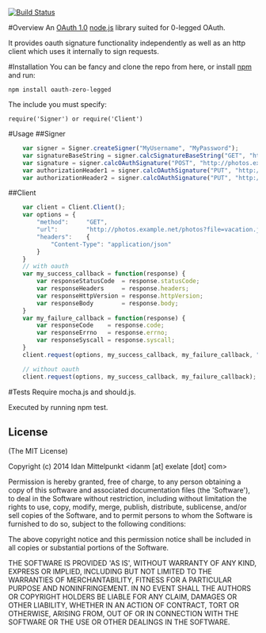 [![Build Status](https://drone.io/github.com/xl8/oauth-zero-legged/status.png)](https://drone.io/github.com/xl8/oauth-zero-legged/latest)

#Overview
An [OAuth 1.0](http://oauth.net/core/1.0/) [node.js](http://nodejs.org) library suited for 0-legged OAuth.

It provides oauth signature functionality independently as well as an http client which uses it internally to sign requests.

#Installation
You can be fancy and clone the repo from here, or install [npm](http://github.com/isaacs/npm) and run:

	npm install oauth-zero-legged

The include you must specify:

	require('Signer') or require('Client')

#Usage
##Signer
```javascript
    var signer = Signer.createSigner("MyUsername", "MyPassword");
    var signatureBaseString = signer.calcSignatureBaseString("GET", "http://photos.example.net/photos?file=vacation.jpg&size=original");
    var signature = signer.calcOAuthSignature("POST", "http://photos.example.net/photos?file=vacation.jpg&size=original", { "another_param": "its value" });
    var authorizationHeader1 = signer.calcOAuthSignature("PUT", "http://photos.example.net/photos", {}, "1419259401");
    var authorizationHeader2 = signer.calcOAuthSignature("PUT", "http://photos.example.net/photos", {}, null, "JuXH8bgWisr");
```
##Client
```javascript
    var client = Client.Client();
    var options = {
        "method":     "GET",
        "url":        "http://photos.example.net/photos?file=vacation.jpg&size=original",
        "headers":    {
            "Content-Type": "application/json"
        }
    }
    // with oauth
    var my_success_callback = function(response) {
        var responseStatusCode  = response.statusCode;
        var responseHeaders     = response.headers;
        var responseHttpVersion = response.httpVersion;
        var responseBody        = response.body;
    }
    var my_failure_callback = function(response) {
        var responseCode    = response.code;
        var responseErrno   = response.errno;
        var responseSyscall = response.syscall;
    }
    client.request(options, my_success_callback, my_failure_callback, "MyUsername", "MyPassword");

    // without oauth
    client.request(options, my_success_callback, my_failure_callback);
```
#Tests
Require mocha.js and should.js.

Executed by running npm test.

## License

(The MIT License)

Copyright (c) 2014 Idan Mittelpunkt &lt;idanm [at] exelate [dot] com&gt;

Permission is hereby granted, free of charge, to any person obtaining
a copy of this software and associated documentation files (the
'Software'), to deal in the Software without restriction, including
without limitation the rights to use, copy, modify, merge, publish,
distribute, sublicense, and/or sell copies of the Software, and to
permit persons to whom the Software is furnished to do so, subject to
the following conditions:

The above copyright notice and this permission notice shall be
included in all copies or substantial portions of the Software.

THE SOFTWARE IS PROVIDED 'AS IS', WITHOUT WARRANTY OF ANY KIND,
EXPRESS OR IMPLIED, INCLUDING BUT NOT LIMITED TO THE WARRANTIES OF
MERCHANTABILITY, FITNESS FOR A PARTICULAR PURPOSE AND NONINFRINGEMENT.
IN NO EVENT SHALL THE AUTHORS OR COPYRIGHT HOLDERS BE LIABLE FOR ANY
CLAIM, DAMAGES OR OTHER LIABILITY, WHETHER IN AN ACTION OF CONTRACT,
TORT OR OTHERWISE, ARISING FROM, OUT OF OR IN CONNECTION WITH THE
SOFTWARE OR THE USE OR OTHER DEALINGS IN THE SOFTWARE.
